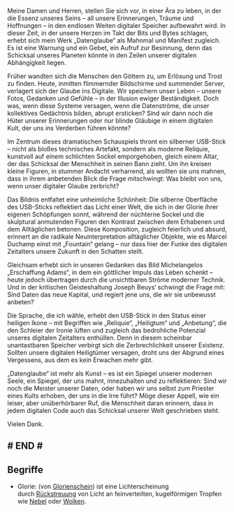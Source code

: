 Meine Damen und Herren, stellen Sie sich vor, in einer Ära zu leben, in der die Essenz unseres Seins – all unsere Erinnerungen, Träume und Hoffnungen – in den endlosen Weiten digitaler Speicher aufbewahrt wird. In dieser Zeit, in der unsere Herzen im Takt der Bits und Bytes schlagen, erhebt sich mein Werk „Datenglaube“ als Mahnmal und Manifest zugleich. Es ist eine Warnung und ein Gebet, ein Aufruf zur Besinnung, denn das Schicksal unseres Planeten könnte in den Zeilen unserer digitalen Abhängigkeit liegen.

Früher wandten sich die Menschen den Göttern zu, um Erlösung und Trost zu finden. Heute, inmitten flimmernder Bildschirme und summender Server, verlagert sich der Glaube ins Digitale. Wir speichern unser Leben – unsere Fotos, Gedanken und Gefühle – in der Illusion ewiger Beständigkeit. Doch was, wenn diese Systeme versagen, wenn die Datenströme, die unser kollektives Gedächtnis bilden, abrupt ersticken? Sind wir dann noch die Hüter unserer Erinnerungen oder nur blinde Gläubige in einem digitalen Kult, der uns ins Verderben führen könnte?

Im Zentrum dieses dramatischen Schauspiels thront ein silberner USB-Stick – nicht als bloßes technisches Artefakt, sondern als moderne Reliquie, kunstvoll auf einem schlichten Sockel emporgehoben, gleich einem Altar, der das Schicksal der Menschheit in seinen Bann zieht. Um ihn kreisen kleine Figuren, in stummer Andacht verharrend, als wollten sie uns mahnen, dass in ihrem anbetenden Blick die Frage mitschwingt: Was bleibt von uns, wenn unser digitaler Glaube zerbricht?

Das Bildnis entfaltet eine unheimliche Schönheit: Die silberne Oberfläche des USB-Sticks reflektiert das Licht einer Welt, die sich in der Glorie ihrer eigenen Schöpfungen sonnt, während der nüchterne Sockel und die skulptural anmutenden Figuren den Kontrast zwischen dem Erhabenen und dem Alltäglichen betonen. Diese Komposition, zugleich feierlich und absurd, erinnert an die radikale Neuinterpretation alltäglicher Objekte, wie es Marcel Duchamp einst mit „Fountain“ gelang – nur dass hier der Funke des digitalen Zeitalters unsere Zukunft in den Schatten stellt.

Gleichsam erhebt sich in unseren Gedanken das Bild Michelangelos „Erschaffung Adams“, in dem ein göttlicher Impuls das Leben schenkt – heute jedoch übertragen durch die unsichtbaren Ströme moderner Technik. Und in der kritischen Geisteshaltung Joseph Beuys‘ schwingt die Frage mit: Sind Daten das neue Kapital, und regiert jene uns, die wir sie unbewusst anbeten?

Die Sprache, die ich wähle, erhebt den USB-Stick in den Status einer heiligen Ikone – mit Begriffen wie „Reliquie“, „Heiligtum“ und „Anbetung“, die den Schleier der Ironie lüften und zugleich das bedrohliche Potenzial unseres digitalen Zeitalters enthüllen. Denn in diesem scheinbar unantastbaren Speicher verbirgt sich die Zerbrechlichkeit unserer Existenz. Sollten unsere digitalen Heiligtümer versagen, droht uns der Abgrund eines Vergessens, aus dem es kein Erwachen mehr gibt.

„Datenglaube“ ist mehr als Kunst – es ist ein Spiegel unserer modernen Seele, ein Spiegel, der uns mahnt, innezuhalten und zu reflektieren: Sind wir noch die Meister unserer Daten, oder haben wir uns selbst zum Priester eines Kults erhoben, der uns in die Irre führt? Möge dieser Appell, wie ein leiser, aber unüberhörbarer Ruf, die Menschheit daran erinnern, dass in jedem digitalen Code auch das Schicksal unserer Welt geschrieben steht.

Vielen Dank.
## # END \#

## Begriffe
- Glorie:
  (von [Glorienschein](https://de.wikipedia.org/wiki/Glorienschein "Glorienschein")) ist eine Lichterscheinung durch [Rückstreuung](https://de.wikipedia.org/wiki/R%C3%BCckstreuung "Rückstreuung") von Licht an feinverteilten, kugelförmigen Tropfen wie [Nebel](https://de.wikipedia.org/wiki/Nebel "Nebel") oder [Wolken](https://de.wikipedia.org/wiki/Wolke "Wolke").
